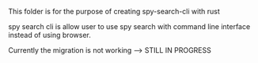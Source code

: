 This folder is for the purpose of creating spy-search-cli with rust

spy search cli is allow user to use spy search with command line interface instead of using browser. 

Currently the migration is not working --> STILL IN PROGRESS 